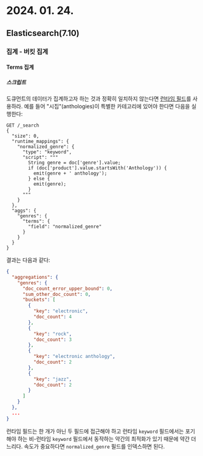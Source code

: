 # 2024. 01. 24.

## Elasticsearch(7.10)

### 집계 - 버킷 집계

#### Terms 집계

##### 스크립트

도큐먼트의 데이터가 집계하고자 하는 것과 정확히 일치하지 않는다면 [런타임 필드][runtime]를 사용하라. 예를 들어 "시집"(anthologies)이 특별한 카테고리에 있어야 한다면 다음을 실행한다:

```http
GET /_search
{
  "size": 0,
  "runtime_mappings": {
    "normalized_genre": {
      "type": "keyword",
      "script": """
        String genre = doc['genre'].value;
        if (doc['product'].value.startsWith('Anthology')) {
          emit(genre + ' anthology');
        } else {
          emit(genre);
        }
      """
    }
  },
  "aggs": {
    "genres": {
      "terms": {
        "field": "normalized_genre"
      }
    }
  }
}
```

결과는 다음과 같다:

```json
{
  "aggregations": {
    "genres": {
      "doc_count_error_upper_bound": 0,
      "sum_other_doc_count": 0,
      "buckets": [
        {
          "key": "electronic",
          "doc_count": 4
        },
        {
          "key": "rock",
          "doc_count": 3
        },
        {
          "key": "electronic anthology",
          "doc_count": 2
        },
        {
          "key": "jazz",
          "doc_count": 2
        }
      ]
    }
  },
  ...
}
```

런타임 필드는 한 개가 아닌 두 필드에 접근해야 하고 런타임 `keyword` 필드에서는 포기해야 하는 비-런타임 `keyword` 필드에서 동작하는 약간의 최적화가 있기 때문에 약간 더 느리다. 속도가 중요하다면 `normalized_genre` 필드를 인덱스하면 된다.





[runtime]: https://www.elastic.co/guide/en/elasticsearch/reference/current/runtime.html